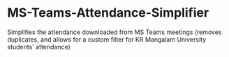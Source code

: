 # MS-Teams-Attendance-Simplifier
Simplifies the attendance downloaded from MS Teams meetings (removes duplicates, and allows for a custom filter for KR Mangalam University students' attendance)
